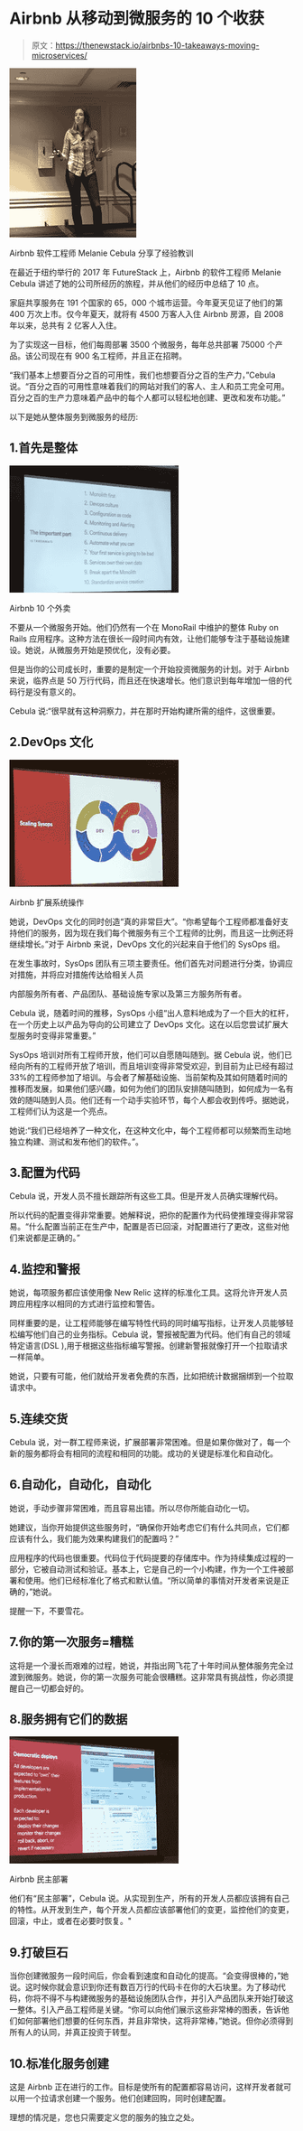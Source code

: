 # Airbnb 从移动到微服务的 10 个收获

> 原文：<https://thenewstack.io/airbnbs-10-takeaways-moving-microservices/>

![](img/12eafad1c6230c734fdfae41a5392f80.png)

Airbnb 软件工程师 Melanie Cebula 分享了经验教训

在最近于纽约举行的 2017 年 FutureStack 上，Airbnb 的软件工程师 Melanie Cebula 讲述了她的公司所经历的旅程，并从他们的经历中总结了 10 点。

家庭共享服务在 191 个国家的 65，000 个城市运营。今年夏天见证了他们的第 400 万次上市。仅今年夏天，就将有 4500 万客人入住 Airbnb 房源，自 2008 年以来，总共有 2 亿客人入住。

为了实现这一目标，他们每周部署 3500 个微服务，每年总共部署 75000 个产品。该公司现在有 900 名工程师，并且正在招聘。

“我们基本上想要百分之百的可用性，我们也想要百分之百的生产力，”Cebula 说。“百分之百的可用性意味着我们的网站对我们的客人、主人和员工完全可用。百分之百的生产力意味着产品中的每个人都可以轻松地创建、更改和发布功能。”

以下是她从整体服务到微服务的经历:

## 1.首先是整体

![](img/40366ee65775407fd44001b3fe232285.png)

Airbnb 10 个外卖

不要从一个微服务开始。他们仍然有一个在 MonoRail 中维护的整体 Ruby on Rails 应用程序。这种方法在很长一段时间内有效，让他们能够专注于基础设施建设。她说，从微服务开始是预优化，没有必要。

但是当你的公司成长时，重要的是制定一个开始投资微服务的计划。对于 Airbnb 来说，临界点是 50 万行代码，而且还在快速增长。他们意识到每年增加一倍的代码行是没有意义的。

Cebula 说:“很早就有这种洞察力，并在那时开始构建所需的组件，这很重要。

## 2.DevOps 文化

![](img/dd0383348aa9c00026be3a52bc9f6a2c.png)

Airbnb 扩展系统操作

她说，DevOps 文化的同时创造“真的非常巨大”。“你希望每个工程师都准备好支持他们的服务，因为现在我们每个微服务有三个工程师的比例，而且这一比例还将继续增长。”对于 Airbnb 来说，DevOps 文化的兴起来自于他们的 SysOps 组。

在发生事故时，SysOps 团队有三项主要责任。他们首先对问题进行分类，协调应对措施，并将应对措施传达给相关人员

内部服务所有者、产品团队、基础设施专家以及第三方服务所有者。

Cebula 说，随着时间的推移，SysOps 小组“出人意料地成为了一个巨大的杠杆，在一个历史上以产品为导向的公司建立了 DevOps 文化。这在以后您尝试扩展大型服务时变得非常重要。”

SysOps 培训对所有工程师开放，他们可以自愿随叫随到。据 Cebula 说，他们已经向所有的工程师开放了培训，而且培训变得非常受欢迎，到目前为止已经有超过 33%的工程师参加了培训。与会者了解基础设施、当前架构及其如何随着时间的推移而发展，如果他们感兴趣，如何为他们的团队安排随叫随到，如何成为一名有效的随叫随到人员。他们还有一个动手实验环节，每个人都会收到传呼。据她说，工程师们认为这是一个亮点。

她说:“我们已经培养了一种文化，在这种文化中，每个工程师都可以频繁而生动地独立构建、测试和发布他们的软件。”。

## 3.配置为代码

Cebula 说，开发人员不擅长跟踪所有这些工具。但是开发人员确实理解代码。

所以代码的配置变得非常重要。她解释说，把你的配置作为代码使推理变得非常容易。“什么配置当前正在生产中，配置是否已回滚，对配置进行了更改，这些对他们来说都是正确的。”

## 4.监控和警报

她说，每项服务都应该使用像 New Relic 这样的标准化工具。这将允许开发人员跨应用程序以相同的方式进行监控和警告。

同样重要的是，让工程师能够在编写特性代码的同时编写指标，让开发人员能够轻松编写他们自己的业务指标。Cebula 说，警报被配置为代码。他们有自己的领域特定语言(DSL ),用于根据这些指标编写警报。创建新警报就像打开一个拉取请求一样简单。

她说，只要有可能，他们就给开发者免费的东西，比如把统计数据捆绑到一个拉取请求中。

## 5.连续交货

Cebula 说，对一群工程师来说，扩展部署非常困难。但是如果你做对了，每一个新的服务都将会有相同的流程和相同的功能。成功的关键是标准化和自动化。

## 6.自动化，自动化，自动化

她说，手动步骤非常困难，而且容易出错。所以尽你所能自动化一切。

她建议，当你开始提供这些服务时，“确保你开始考虑它们有什么共同点，它们都应该有什么，我们能为效果构建我们的配置吗？”

应用程序的代码也很重要。代码位于代码提要的存储库中。作为持续集成过程的一部分，它被自动测试和验证。基本上，它是自己的一个小构建，作为一个工件被部署和使用。他们已经标准化了格式和默认值。“所以简单的事情对开发者来说是正确的，”她说。

提醒一下，不要雪花。

## 7.你的第一次服务=糟糕

这将是一个漫长而艰难的过程，她说，并指出网飞花了十年时间从整体服务完全过渡到微服务。她说，你的第一次服务可能会很糟糕。这非常具有挑战性，你必须提醒自己一切都会好的。

## 8.服务拥有它们的数据

![](img/d0fb557c4ba1d1ba1eb333c15c68c245.png)

Airbnb 民主部署

他们有“民主部署”，Cebula 说。从实现到生产，所有的开发人员都应该拥有自己的特性。从开发到生产，每个开发人员都应该部署他们的变更，监控他们的变更，回滚，中止，或者在必要时恢复。"

## 9.打破巨石

当你创建微服务一段时间后，你会看到速度和自动化的提高。“会变得很棒的，”她说。这时候你就会意识到你还有数百万行的代码卡在你的大石块里。为了移动代码，你将不得不与构建微服务的基础设施团队合作，并引入产品团队来开始打破这一整体。引入产品工程师是关键。“你可以向他们展示这些非常棒的图表，告诉他们如何部署他们想要的任何东西，并且非常快，这将非常棒，”她说。但你必须得到所有人的认同，并真正投资于转型。

## 10.标准化服务创建

这是 Airbnb 正在进行的工作。目标是使所有的配置都容易访问，这样开发者就可以用一个拉请求创建一个服务。他们创建回购，同时创建配置。

理想的情况是，您也只需要定义您的服务的独立之处。

<svg xmlns:xlink="http://www.w3.org/1999/xlink" viewBox="0 0 68 31" version="1.1"><title>Group</title> <desc>Created with Sketch.</desc></svg>